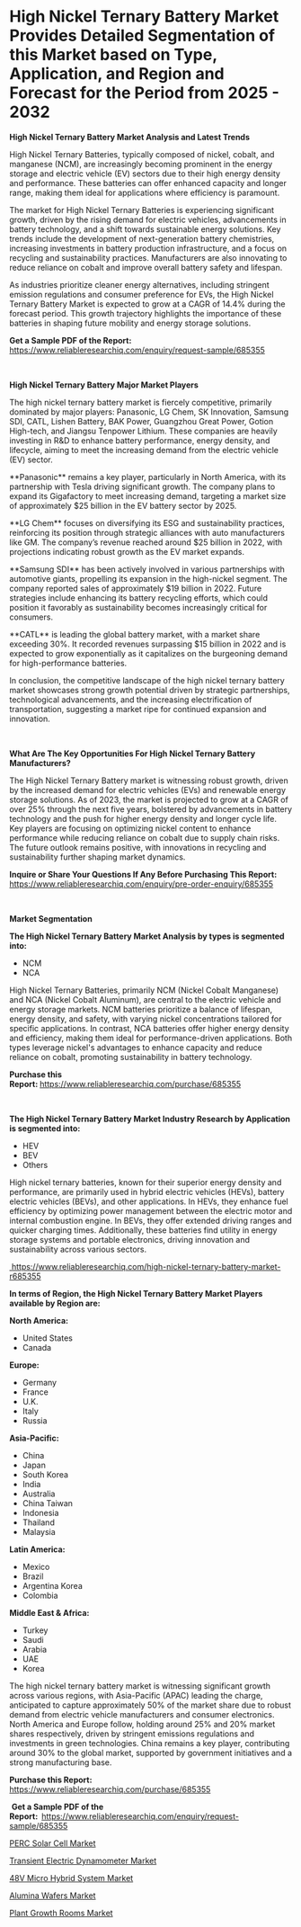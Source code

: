 <p><h1>High Nickel Ternary Battery Market Provides Detailed Segmentation of this Market based on Type, Application, and Region and Forecast for the Period from 2025 - 2032</h1></p><p><strong>High Nickel Ternary Battery Market Analysis and Latest Trends</strong></p>
<p><p>High Nickel Ternary Batteries, typically composed of nickel, cobalt, and manganese (NCM), are increasingly becoming prominent in the energy storage and electric vehicle (EV) sectors due to their high energy density and performance. These batteries can offer enhanced capacity and longer range, making them ideal for applications where efficiency is paramount. </p><p>The market for High Nickel Ternary Batteries is experiencing significant growth, driven by the rising demand for electric vehicles, advancements in battery technology, and a shift towards sustainable energy solutions. Key trends include the development of next-generation battery chemistries, increasing investments in battery production infrastructure, and a focus on recycling and sustainability practices. Manufacturers are also innovating to reduce reliance on cobalt and improve overall battery safety and lifespan. </p><p>As industries prioritize cleaner energy alternatives, including stringent emission regulations and consumer preference for EVs, the High Nickel Ternary Battery Market is expected to grow at a CAGR of 14.4% during the forecast period. This growth trajectory highlights the importance of these batteries in shaping future mobility and energy storage solutions.</p></p>
<p><strong>Get a Sample PDF of the Report:&nbsp;</strong> <a href="https://www.reliableresearchiq.com/enquiry/request-sample/685355?utm_campaign=1137&utm_medium=2&utm_source=Github&utm_content=ia&utm_term=08012025&utm_id=high-nickel-ternary-battery">https://www.reliableresearchiq.com/enquiry/request-sample/685355</a></p>
<p>&nbsp;</p>
<p><strong>High Nickel Ternary Battery Major Market Players</strong></p>
<p><p>The high nickel ternary battery market is fiercely competitive, primarily dominated by major players: Panasonic, LG Chem, SK Innovation, Samsung SDI, CATL, Lishen Battery, BAK Power, Guangzhou Great Power, Gotion High-tech, and Jiangsu Tenpower Lithium. These companies are heavily investing in R&D to enhance battery performance, energy density, and lifecycle, aiming to meet the increasing demand from the electric vehicle (EV) sector.</p><p>**Panasonic** remains a key player, particularly in North America, with its partnership with Tesla driving significant growth. The company plans to expand its Gigafactory to meet increasing demand, targeting a market size of approximately $25 billion in the EV battery sector by 2025.</p><p>**LG Chem** focuses on diversifying its ESG and sustainability practices, reinforcing its position through strategic alliances with auto manufacturers like GM. The company’s revenue reached around $25 billion in 2022, with projections indicating robust growth as the EV market expands.</p><p>**Samsung SDI** has been actively involved in various partnerships with automotive giants, propelling its expansion in the high-nickel segment. The company reported sales of approximately $19 billion in 2022. Future strategies include enhancing its battery recycling efforts, which could position it favorably as sustainability becomes increasingly critical for consumers.</p><p>**CATL** is leading the global battery market, with a market share exceeding 30%. It recorded revenues surpassing $15 billion in 2022 and is expected to grow exponentially as it capitalizes on the burgeoning demand for high-performance batteries.</p><p>In conclusion, the competitive landscape of the high nickel ternary battery market showcases strong growth potential driven by strategic partnerships, technological advancements, and the increasing electrification of transportation, suggesting a market ripe for continued expansion and innovation.</p></p>
<p>&nbsp;</p>
<p><strong>What Are The Key Opportunities For High Nickel Ternary Battery Manufacturers?</strong></p>
<p><p>The High Nickel Ternary Battery market is witnessing robust growth, driven by the increased demand for electric vehicles (EVs) and renewable energy storage solutions. As of 2023, the market is projected to grow at a CAGR of over 25% through the next five years, bolstered by advancements in battery technology and the push for higher energy density and longer cycle life. Key players are focusing on optimizing nickel content to enhance performance while reducing reliance on cobalt due to supply chain risks. The future outlook remains positive, with innovations in recycling and sustainability further shaping market dynamics.</p></p>
<p><strong>Inquire or Share Your Questions If Any Before Purchasing This Report:</strong> <a href="https://www.reliableresearchiq.com/enquiry/pre-order-enquiry/685355?utm_campaign=1137&utm_medium=2&utm_source=Github&utm_content=ia&utm_term=08012025&utm_id=high-nickel-ternary-battery">https://www.reliableresearchiq.com/enquiry/pre-order-enquiry/685355</a></p>
<p>&nbsp;</p>
<p><strong>Market Segmentation</strong></p>
<p><strong>The High Nickel Ternary Battery Market Analysis by types is segmented into:</strong></p>
<p><ul><li>NCM</li><li>NCA</li></ul></p>
<p><p>High Nickel Ternary Batteries, primarily NCM (Nickel Cobalt Manganese) and NCA (Nickel Cobalt Aluminum), are central to the electric vehicle and energy storage markets. NCM batteries prioritize a balance of lifespan, energy density, and safety, with varying nickel concentrations tailored for specific applications. In contrast, NCA batteries offer higher energy density and efficiency, making them ideal for performance-driven applications. Both types leverage nickel's advantages to enhance capacity and reduce reliance on cobalt, promoting sustainability in battery technology.</p></p>
<p><strong>Purchase this Report:&nbsp;</strong><a href="https://www.reliableresearchiq.com/purchase/685355?utm_campaign=1137&utm_medium=2&utm_source=Github&utm_content=ia&utm_term=08012025&utm_id=high-nickel-ternary-battery">https://www.reliableresearchiq.com/purchase/685355</a></p>
<p>&nbsp;</p>
<p><strong>The High Nickel Ternary Battery Market Industry Research by Application is segmented into:</strong></p>
<p><ul><li>HEV</li><li>BEV</li><li>Others</li></ul></p>
<p><p>High nickel ternary batteries, known for their superior energy density and performance, are primarily used in hybrid electric vehicles (HEVs), battery electric vehicles (BEVs), and other applications. In HEVs, they enhance fuel efficiency by optimizing power management between the electric motor and internal combustion engine. In BEVs, they offer extended driving ranges and quicker charging times. Additionally, these batteries find utility in energy storage systems and portable electronics, driving innovation and sustainability across various sectors.</p></p>
<p><a href="https://www.reliableresearchiq.com/high-nickel-ternary-battery-market-r685355?utm_campaign=1137&utm_medium=2&utm_source=Github&utm_content=ia&utm_term=08012025&utm_id=high-nickel-ternary-battery">&nbsp;https://www.reliableresearchiq.com/high-nickel-ternary-battery-market-r685355</a></p>
<p><strong>In terms of Region, the High Nickel Ternary Battery Market Players available by Region are:</strong></p>
<p>
    <p> <strong> North America: </strong>
        <ul>
            <li>United States</li>
            <li>Canada</li>
        </ul>
        </p> 
    <p> <strong> Europe: </strong>
        <ul>
            <li>Germany</li>
            <li>France</li>
            <li>U.K.</li>
            <li>Italy</li>
            <li>Russia</li>
        </ul>
        </p> 
    <p> <strong> Asia-Pacific: </strong>
        <ul>
            <li>China</li>
            <li>Japan</li>
            <li>South Korea</li>
            <li>India</li>
            <li>Australia</li>
            <li>China Taiwan</li>
            <li>Indonesia</li>
            <li>Thailand</li>
            <li>Malaysia</li>
        </ul>
        </p> 
    <p> <strong> Latin America: </strong>
        <ul>
            <li>Mexico</li>
            <li>Brazil</li>
            <li>Argentina Korea</li>
            <li>Colombia</li>
        </ul>
        </p> 
    <p> <strong> Middle East & Africa: </strong>
        <ul>
            <li>Turkey</li>
            <li>Saudi</li>
            <li>Arabia</li>
            <li>UAE</li>
            <li>Korea</li>
        </ul>
    </p>
    </p>
<p><p>The high nickel ternary battery market is witnessing significant growth across various regions, with Asia-Pacific (APAC) leading the charge, anticipated to capture approximately 50% of the market share due to robust demand from electric vehicle manufacturers and consumer electronics. North America and Europe follow, holding around 25% and 20% market shares respectively, driven by stringent emissions regulations and investments in green technologies. China remains a key player, contributing around 30% to the global market, supported by government initiatives and a strong manufacturing base.</p></p>
<p><strong>Purchase this Report: </strong><a href="https://www.reliableresearchiq.com/purchase/685355?utm_campaign=1137&utm_medium=2&utm_source=Github&utm_content=ia&utm_term=08012025&utm_id=high-nickel-ternary-battery">https://www.reliableresearchiq.com/purchase/685355</a></p>
<p>&nbsp;<strong>Get a Sample PDF of the Report:&nbsp;&nbsp;</strong><a href="https://www.reliableresearchiq.com/enquiry/request-sample/685355?utm_campaign=1137&utm_medium=2&utm_source=Github&utm_content=ia&utm_term=08012025&utm_id=high-nickel-ternary-battery">https://www.reliableresearchiq.com/enquiry/request-sample/685355</a></p>
<p><strong></strong></p>
<p><p><a href="https://github.com/krinerstormy331/Market-Research-Report-List-1/blob/main/perc-solar-cell-market.md?utm_campaign=1137&utm_medium=2&utm_source=Github&utm_content=ia&utm_term=08012025&utm_id=high-nickel-ternary-battery">PERC Solar Cell Market</a></p><p><a href="https://www.linkedin.com/pulse/accelerated-growth-transient-electric-dynamometer-market-2025-2032-51-5atjf?utm_campaign=1137&utm_medium=2&utm_source=Github&utm_content=ia&utm_term=08012025&utm_id=high-nickel-ternary-battery">Transient Electric Dynamometer Market</a></p><p><a href="https://github.com/dolorespeddico90/Market-Research-Report-List-1/blob/main/48v-micro-hybrid-system-market.md?utm_campaign=1137&utm_medium=2&utm_source=Github&utm_content=ia&utm_term=08012025&utm_id=high-nickel-ternary-battery">48V Micro Hybrid System Market</a></p><p><a href="https://www.linkedin.com/pulse/alumina-wafers-market-analysis-historical-data-future-prospects-benchmark-bofpf?utm_campaign=1137&utm_medium=2&utm_source=Github&utm_content=ia&utm_term=08012025&utm_id=high-nickel-ternary-battery">Alumina Wafers Market</a></p><p><a href="https://www.linkedin.com/pulse/plant-growth-rooms-market-global-share-ranking-overall-sales-demand-h0lvf?utm_campaign=1137&utm_medium=2&utm_source=Github&utm_content=ia&utm_term=08012025&utm_id=high-nickel-ternary-battery">Plant Growth Rooms Market</a></p></p>